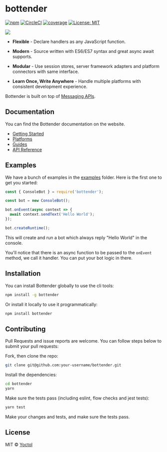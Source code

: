 # bottender

[![npm](https://img.shields.io/npm/v/bottender.svg?style=flat-square)](https://www.npmjs.com/package/bottender)
[![CircleCI](https://circleci.com/gh/Yoctol/bottender.svg?style=shield)](https://circleci.com/gh/Yoctol/bottender)
[![coverage](https://codecov.io/gh/Yoctol/bottender/branch/master/graph/badge.svg)](https://codecov.io/gh/Yoctol/bottender)
[![License: MIT](https://img.shields.io/badge/License-MIT-yellow.svg)](https://opensource.org/licenses/MIT)

![](https://user-images.githubusercontent.com/3382565/32216617-85cb703a-bdf3-11e7-9a0b-0e084b47c39e.png)

- **Flexible** - Declare handlers as any JavaScript function.

- **Modern** - Source written with ES6/ES7 syntax and great async await supports.

- **Modular** - Use session stores, server framework adapters and platform connectors with same interface.

- **Learn Once, Write Anywhere** - Handle multiple platforms with consistent development experience.

Bottender is built on top of [Messaging APIs](https://github.com/Yoctol/messaging-apis).

## Documentation

You can find the Bottender documentation on the website.

- [Getting Started](https://yoctol.github.io/bottender-docs/docs/GettingStarted)
- [Platforms](https://yoctol.github.io/bottender-docs/docs/Platforms-Messenger)
- [Guides](https://yoctol.github.io/bottender-docs/docs/Guides-Commands)
- [API Reference](https://yoctol.github.io/bottender-docs/docs/APIReference-Context)

## Examples

We have a bunch of examples in the [examples](../examples) folder. Here is the first one to get you started:

```js
const { ConsoleBot } = require('bottender');

const bot = new ConsoleBot();

bot.onEvent(async context => {
  await context.sendText('Hello World');
});

bot.createRuntime();
```

This will create and run a bot which always reply "Hello World" in the console.

You'll notice that there is an async function to be passed to the `onEvent` method, we call it handler. You can put your bot logic in there.

## Installation

You can install Bottender globally to use the cli tools:

```sh
npm install -g bottender
```

Or install it locally to use it programmatically:

```sh
npm install bottender
```

## Contributing

Pull Requests and issue reports are welcome. You can follow steps below to submit your pull requests:  

Fork, then clone the repo:

```sh
git clone git@github.com:your-username/bottender.git
```

Install the dependencies:

```sh
cd bottender
yarn
```

Make sure the tests pass (including eslint, flow checks and jest tests):

```sh
yarn test
```

Make your changes and tests, and make sure the tests pass.

## License

MIT © [Yoctol](https://github.com/Yoctol/bottender)
